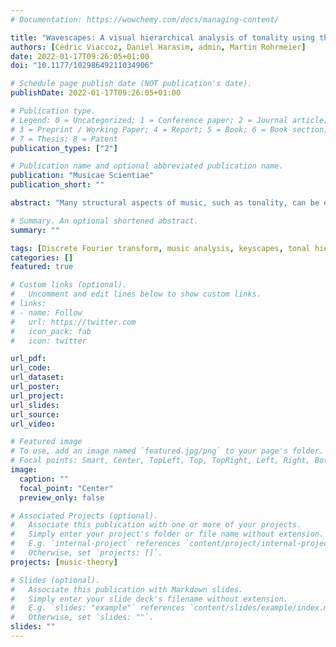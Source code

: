 ```yaml
---
# Documentation: https://wowchemy.com/docs/managing-content/

title: "Wavescapes: A visual hierarchical analysis of tonality using the discrete Fourier transform"
authors: [Cédric Viaccoz, Daniel Harasim, admin, Martin Rohrmeier]
date: 2022-01-17T09:26:05+01:00
doi: "10.1177/10298649211034906"

# Schedule page publish date (NOT publication's date).
publishDate: 2022-01-17T09:26:05+01:00

# Publication type.
# Legend: 0 = Uncategorized; 1 = Conference paper; 2 = Journal article;
# 3 = Preprint / Working Paper; 4 = Report; 5 = Book; 6 = Book section;
# 7 = Thesis; 8 = Patent
publication_types: ["2"]

# Publication name and optional abbreviated publication name.
publication: "Musicae Scientiae"
publication_short: ""

abstract: "Many structural aspects of music, such as tonality, can be expressed using hierarchical representations. In music analysis, so-called keyscapes can be used to map a key estimate (e.g., C major, F minor) to each subsection of a piece of music, thus providing an intuitive visual representation of its tonality, in particular of the hierarchical organization of local and global keys. However, that approach is limited in that the mapping relies on assumptions that are specific to common-practice tonality, such as the existence of 24 major and minor keys. This limitation can be circumvented by applying the discrete Fourier transform (DFT) to the tonal space. The DFT does not rely on style-specific theoretical assumptions but only presupposes an encoding of the music as pitch classes in 12-tone equal temperament. We introduce wavescapes, a novel visualization method for tonal hierarchies that combines the visual representation of keyscapes with music analysis based on the DFT. Since wavescapes produce visual analyses deterministically, a number of potential subjective biases are removed. By concentrating on one or more Fourier coefficients, the role of the analyst is thus focused on the interpretation and contextualization of the results. We illustrate the usefulness of this method for computational music theory by analyzing eight compositions from different historical epochs and composers (Josquin, Bach, Liszt, Chopin, Scriabin, Webern, Coltrane, Ligeti) in terms of the phase and magnitude of several Fourier coefficients. We also provide a Python library that allows such visualizations to be easily generated for any piece of music for which a symbolic score or audio recording is available."

# Summary. An optional shortened abstract.
summary: ""

tags: [Discrete Fourier transform, music analysis, keyscapes, tonal hierarchy, visualization]
categories: []
featured: true

# Custom links (optional).
#   Uncomment and edit lines below to show custom links.
# links:
# - name: Follow
#   url: https://twitter.com
#   icon_pack: fab
#   icon: twitter

url_pdf:
url_code:
url_dataset:
url_poster:
url_project:
url_slides:
url_source:
url_video:

# Featured image
# To use, add an image named `featured.jpg/png` to your page's folder. 
# Focal points: Smart, Center, TopLeft, Top, TopRight, Left, Right, BottomLeft, Bottom, BottomRight.
image:
  caption: ""
  focal_point: "Center"
  preview_only: false

# Associated Projects (optional).
#   Associate this publication with one or more of your projects.
#   Simply enter your project's folder or file name without extension.
#   E.g. `internal-project` references `content/project/internal-project/index.md`.
#   Otherwise, set `projects: []`.
projects: [music-theory]

# Slides (optional).
#   Associate this publication with Markdown slides.
#   Simply enter your slide deck's filename without extension.
#   E.g. `slides: "example"` references `content/slides/example/index.md`.
#   Otherwise, set `slides: ""`.
slides: ""
---
```


